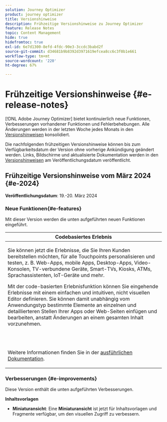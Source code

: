 ```yaml
---
solution: Journey Optimizer
product: journey optimizer
title: Versionshinweise
description: Frühzeitige Versionshinweise zu Journey Optimizer
feature: Release Notes
topic: Content Management
hide: true
hidefromtoc: true
exl-id: 6e7d1300-8efd-4fdc-90e3-3ccdc3babd2f
source-git-commit: d34681b9b8392d3971619efcea8cc6c3f0b1e661
workflow-type: tm+mt
source-wordcount: '220'
ht-degree: 67%

---
```


# Frühzeitige Versionshinweise {#e-release-notes}

[!DNL Adobe Journey Optimizer] bietet kontinuierlich neue Funktionen, Verbesserungen vorhandener Funktionen und Fehlerbehebungen. Alle Änderungen werden in der letzten Woche jedes Monats in den [Versionshinweisen](release-notes.md) konsolidiert.

Die nachfolgenden frühzeitigen Versionshinweise können bis zum Verfügbarkeitsdatum der Version ohne vorherige Ankündigung geändert werden. Links, Bildschirme und aktualisierte Dokumentation werden in den [Versionshinweisen](release-notes.md) am Veröffentlichungsdatum veröffentlicht.

## Frühzeitige Versionshinweise vom März 2024 {#e-2024}

**Veröffentlichungsdatum**: 19.-20. März 2024

### Neue Funktionen{#e-features}

Mit dieser Version werden die unten aufgeführten neuen Funktionen eingeführt.

<table>
<thead>
<tr>
<th><strong>Codebasiertes Erlebnis</strong><br/></th>
</tr>
</thead>
<tbody>
<tr>
<td>
<p>Sie können jetzt die Erlebnisse, die Sie Ihren Kunden bereitstellen möchten, für alle Touchpoints personalisieren und testen, z. B. Web-Apps, mobile Apps, Desktop-Apps, Video-Konsolen, TV-verbundene Geräte, Smart-TVs, Kiosks, ATMs, Sprachassistenten, IoT-Geräte und mehr.</p>
<p>Mit der code-basierten Erlebnisfunktion können Sie eingehende Erlebnisse mit einem einfachen und intuitiven, nicht visuellen Editor definieren. Sie können damit unabhängig vom Anwendungstyp bestimmte Elemente an einzelnen und detaillierteren Stellen Ihrer Apps oder Web-Seiten einfügen und bearbeiten, anstatt Änderungen an einem gesamten Inhalt vorzunehmen.</p><br/><br/></p>
<p>Weitere Informationen finden Sie in der <a href="../code-based/get-started-code-based.md">ausführlichen Dokumentation</a>.</p>
<!--img src="assets/do-not-localize/web_inapp.gif"-->
</tr>
</tbody>
</table>

### Verbesserungen {#e-improvements}

Diese Version enthält die unten aufgeführten Verbesserungen.

**Inhaltsvorlagen**

* **Miniaturansicht**: Eine **Miniaturansicht** ist jetzt für Inhaltsvorlagen und Fragmente verfügbar, um den visuellen Zugriff zu verbessern.

